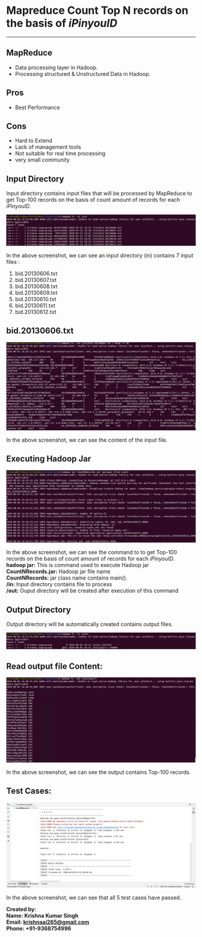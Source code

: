 # Mapreduce Count Top N records on the basis of *iPinyouID*
-----------------------

## MapReduce

* Data processing layer in Hadoop. 
* Processing structured & Unstructured Data in Hadoop.

## Pros

* Best Performance 

## Cons 

* Hard to Extend 
* Lack of management tools
* Not suitable for real time processing
* very small community

## Input Directory

Input directory contains input files that will be processed by MapReduce to get Top-100 records on the basis of count amount of records for each *iPinyouID*.

<img src="screenshots/input.png"> <br/>

In the above screenshot, we can see an input directory (in) contains 7 input files :
1.	bid.20130606.txt
2.	bid.20130607.txt
3.	bid.20130608.txt
4.	bid.20130609.txt
5.	bid.20130610.txt
6.	bid.20130611.txt
7.	bid.20130612.txt <br/>


## bid.20130606.txt
 
<img src="screenshots/bid.20130606.txt.png"> <br/>
 
In the above screenshot, we can see the content of the input file. <br/>

## Executing Hadoop Jar

<img src="screenshots/executing_hadoop_jar.png"> <br/>
 
In the above screenshot, we can see the command to to get Top-100 records on the basis of count amount of records for each *iPinyouID*. <br/>
<b>hadoop jar:</b> This is command used to execute Hadoop jar <br/>
<b>CountNRecords.jar:</b> Hadoop jar file name <br/>
<b>CountNRecords:</b> jar class name contains main(). <br/>
<b>/in:</b> Input directory contains file to process <br/>
<b>/out:</b> Ouput directory will be created after execution of this command <br/>

## Output Directory

Output directory will be automatically created contains output files.
 
<img src="screenshots/output.png"> <br/>

## Read output file Content:

<img src="screenshots/read_output_file.png"> <br/>
 
In the above screenshot, we can see the output contains Top-100 records. <br/>

## Test Cases:

<img src="screenshots/test.png"> <br/>
 
In the above screenshot, we can see that all 5 test cases have passed. <br/>

**Created by:** <br/>
**Name: Krishna Kumar Singh** <br/>
**Email: krishnaai265@gmail.com** <br/>
**Phone: +91-9368754996** 
